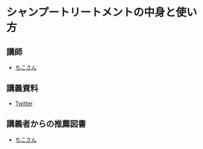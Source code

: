 # シャンプートリートメントの中身と使い方
## 講師
- [ちこさん](https://twitter.com/Chico_k1)

## 講義資料
- [Twitter](https://twitter.com/Chico_k1/status/1385943847469916166)

## 講義者からの推薦図書
- [ちこさん](../booklist/10.html)